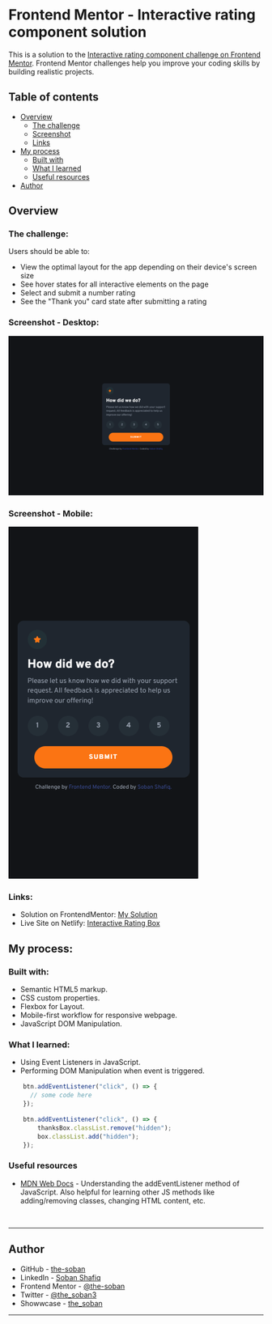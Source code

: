 # **Frontend Mentor - Interactive rating component solution**

This is a solution to the [Interactive rating component challenge on Frontend Mentor](https://www.frontendmentor.io/challenges/interactive-rating-component-koxpeBUmI). Frontend Mentor challenges help you improve your coding skills by building realistic projects. 

## Table of contents

- [Overview](#overview)
  - [The challenge](#the-challenge)
  - [Screenshot](#screenshot---desktop)
  - [Links](#links)
- [My process](#my-process)
  - [Built with](#built-with)
  - [What I learned](#what-i-learned)
  - [Useful resources](#useful-resources)
- [Author](#author)

## **Overview**

### **The challenge:**

Users should be able to:

- View the optimal layout for the app depending on their device's screen size
- See hover states for all interactive elements on the page
- Select and submit a number rating
- See the "Thank you" card state after submitting a rating

### **Screenshot - Desktop:**
![](./design/desktop-ss.png)

### **Screenshot - Mobile:**
![](./design/mobile-ss.png)



### **Links:**
- Solution on FrontendMentor: [My Solution](https://www.frontendmentor.io/solutions/interactive-rating-box-using-javascript-QqZgyaaSa4)
- Live Site on Netlify: [Interactive Rating Box](https://js-rating-box.netlify.app)

## **My process:**

 ### Built with:
  - Semantic HTML5 markup.
  - CSS custom properties.
  - Flexbox for Layout.
  - Mobile-first workflow for responsive webpage.
  - JavaScript DOM Manipulation.


### What I learned:

- Using Event Listeners in JavaScript.
- Performing DOM Manipulation when event is triggered.


```js
    btn.addEventListener("click", () => {
      // some code here
    });
```
```js
    btn.addEventListener("click", () => {
        thanksBox.classList.remove("hidden");
        box.classList.add("hidden");
    });
```

### Useful resources

- [MDN Web Docs](https://developer.mozilla.org/en-US/docs/Web/API/EventTarget/addEventListener) - Understanding the addEventListener method of JavaScript. Also helpful for learning other JS methods like adding/removing classes, changing HTML content, etc.

<br>
<hr>

## Author

- GitHub - [the-soban](https://github.com/the-soban)
- LinkedIn - [Soban Shafiq](https://www.linkedin.com/in/soban-shafiq-6085531a4/)
- Frontend Mentor - [@the-soban](https://www.frontendmentor.io/profile/the-soban)
- Twitter - [@the_soban3](https://twitter.com/the_soban3)
- Showwcase - [the_soban](https://www.showwcase.com/the-soban)

<hr>
